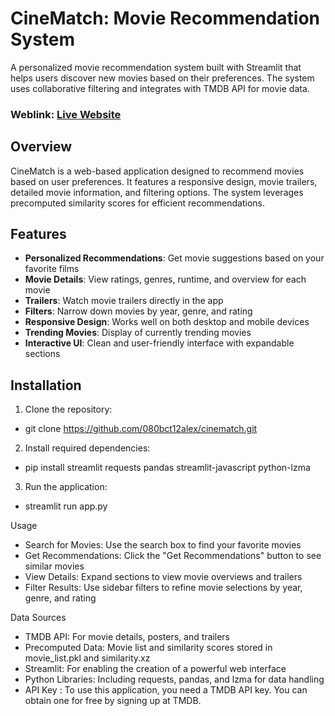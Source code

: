 # CineMatch: Movie Recommendation System

A personalized movie recommendation system built with Streamlit that helps users discover new movies based on their preferences. The system uses collaborative filtering and integrates with TMDB API for movie data.


### Weblink: [Live Website](https://cinematch3.onrender.com)



## Overview

CineMatch is a web-based application designed to recommend movies based on user preferences. It features a responsive design, movie trailers, detailed movie information, and filtering options. The system leverages precomputed similarity scores for efficient recommendations.

## Features

- **Personalized Recommendations**: Get movie suggestions based on your favorite films
- **Movie Details**: View ratings, genres, runtime, and overview for each movie
- **Trailers**: Watch movie trailers directly in the app
- **Filters**: Narrow down movies by year, genre, and rating
- **Responsive Design**: Works well on both desktop and mobile devices
- **Trending Movies**: Display of currently trending movies
- **Interactive UI**: Clean and user-friendly interface with expandable sections

## Installation

1. Clone the repository:
 -  git clone https://github.com/080bct12alex/cinematch.git

2. Install required dependencies:
  -   pip install streamlit requests pandas streamlit-javascript python-lzma

3. Run the application:
  -  streamlit run app.py

Usage
- Search for Movies: Use the search box to find your favorite movies
- Get Recommendations: Click the "Get Recommendations" button to see similar movies
- View Details: Expand sections to view movie overviews and trailers
- Filter Results: Use sidebar filters to refine movie selections by year, genre, and rating



Data Sources
- TMDB API: For movie details, posters, and trailers
- Precomputed Data: Movie list and similarity scores stored in movie_list.pkl and similarity.xz
- Streamlit: For enabling the creation of a powerful web interface
- Python Libraries: Including requests, pandas, and lzma for data handling
- API Key :  To use this application, you need a TMDB API key. You can obtain one for free by signing up at TMDB.

